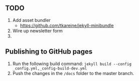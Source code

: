 ## TODO

1. Add asset bundler
    - https://github.com/tkareine/jekyll-minibundle
2. Wire up newsletter form
3.

## Publishing to GitHub pages

1. Run the following build command: `jekyll build --config _config.yml,_config-build-dev.yml`
2. Push the changes in the `/docs` folder to the master branch.
